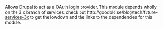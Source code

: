 Allows Drupal to act as a OAuth login provider. This module depends wholly on the 3.x branch of services, check out http://goodold.se/blog/tech/future-services-3x to get the lowdown and the links to the dependencies for this module.